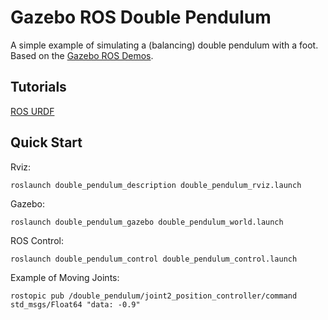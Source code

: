 # Gazebo ROS Double Pendulum

A simple example of simulating a (balancing) double pendulum with a foot. Based on the [Gazebo ROS Demos](https://github.com/ros-simulation/gazebo_ros_demos).

## Tutorials

[ROS URDF](http://gazebosim.org/tutorials/?tut=ros_urdf)

## Quick Start

Rviz:

    roslaunch double_pendulum_description double_pendulum_rviz.launch

Gazebo:

    roslaunch double_pendulum_gazebo double_pendulum_world.launch

ROS Control:

    roslaunch double_pendulum_control double_pendulum_control.launch

Example of Moving Joints:

    rostopic pub /double_pendulum/joint2_position_controller/command std_msgs/Float64 "data: -0.9"

